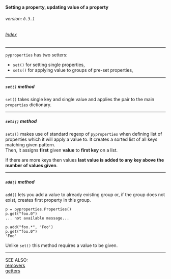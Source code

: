 #### Setting a property, updating value of a property
###### _version: `0.3.1`_

###### [Index](index.mdown)
----


`pyproperties` has two setters:


*   `set()` for setting single properties,
*   `sets()` for applying value to groups of pre-set properties,


----

##### `set()` method

`set()` takes single key and single value and applies the pair to the main `properties` dictionary.


----

##### `sets()` method

`sets()` makes use of standard regexp of `pyproperties` when defining list of properties which it will apply a value to. 
It creates a sorted list of all keys matching given pattern.  
Then, it assigns __first__ given __value__ to __first key__ on a list.  

If there are more keys then values __last value is added to any key above the number of values given__. 

----

##### `add()` method

`add()` lets you add a value to already existing group or, if the group does not exist, creates first 
property in this group.

    p = pyproperties.Properties()
    p.get("foo.0")
    ... not available message...

    p.add("foo.*", 'Foo')
    p.get("foo.0")
    'Foo'

Unlike `set()` this method requires a value to be given.

----

SEE ALSO:  
[removers](removers.mdown)  
[getters](getters.mdown)
